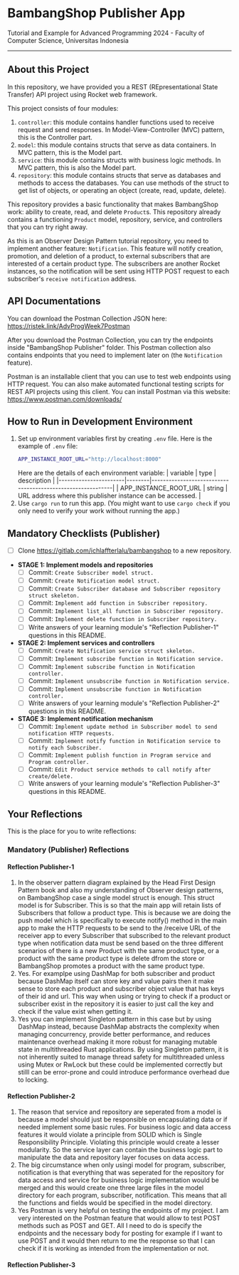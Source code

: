# BambangShop Publisher App
Tutorial and Example for Advanced Programming 2024 - Faculty of Computer Science, Universitas Indonesia

---

## About this Project
In this repository, we have provided you a REST (REpresentational State Transfer) API project using Rocket web framework.

This project consists of four modules:
1.  `controller`: this module contains handler functions used to receive request and send responses.
    In Model-View-Controller (MVC) pattern, this is the Controller part.
2.  `model`: this module contains structs that serve as data containers.
    In MVC pattern, this is the Model part.
3.  `service`: this module contains structs with business logic methods.
    In MVC pattern, this is also the Model part.
4.  `repository`: this module contains structs that serve as databases and methods to access the databases.
    You can use methods of the struct to get list of objects, or operating an object (create, read, update, delete).

This repository provides a basic functionality that makes BambangShop work: ability to create, read, and delete `Product`s.
This repository already contains a functioning `Product` model, repository, service, and controllers that you can try right away.

As this is an Observer Design Pattern tutorial repository, you need to implement another feature: `Notification`.
This feature will notify creation, promotion, and deletion of a product, to external subscribers that are interested of a certain product type.
The subscribers are another Rocket instances, so the notification will be sent using HTTP POST request to each subscriber's `receive notification` address.

## API Documentations

You can download the Postman Collection JSON here: https://ristek.link/AdvProgWeek7Postman 

After you download the Postman Collection, you can try the endpoints inside "BambangShop Publisher" folder.
This Postman collection also contains endpoints that you need to implement later on (the `Notification` feature).

Postman is an installable client that you can use to test web endpoints using HTTP request.
You can also make automated functional testing scripts for REST API projects using this client.
You can install Postman via this website: https://www.postman.com/downloads/

## How to Run in Development Environment
1.  Set up environment variables first by creating `.env` file.
    Here is the example of `.env` file:
    ```bash
    APP_INSTANCE_ROOT_URL="http://localhost:8000"
    ```
    Here are the details of each environment variable:
    | variable              | type   | description                                                |
    |-----------------------|--------|------------------------------------------------------------|
    | APP_INSTANCE_ROOT_URL | string | URL address where this publisher instance can be accessed. |
2.  Use `cargo run` to run this app.
    (You might want to use `cargo check` if you only need to verify your work without running the app.)

## Mandatory Checklists (Publisher)
-   [ ] Clone https://gitlab.com/ichlaffterlalu/bambangshop to a new repository.
-   **STAGE 1: Implement models and repositories**
    -   [ ] Commit: `Create Subscriber model struct.`
    -   [ ] Commit: `Create Notification model struct.`
    -   [ ] Commit: `Create Subscriber database and Subscriber repository struct skeleton.`
    -   [ ] Commit: `Implement add function in Subscriber repository.`
    -   [ ] Commit: `Implement list_all function in Subscriber repository.`
    -   [ ] Commit: `Implement delete function in Subscriber repository.`
    -   [ ] Write answers of your learning module's "Reflection Publisher-1" questions in this README.
-   **STAGE 2: Implement services and controllers**
    -   [ ] Commit: `Create Notification service struct skeleton.`
    -   [ ] Commit: `Implement subscribe function in Notification service.`
    -   [ ] Commit: `Implement subscribe function in Notification controller.`
    -   [ ] Commit: `Implement unsubscribe function in Notification service.`
    -   [ ] Commit: `Implement unsubscribe function in Notification controller.`
    -   [ ] Write answers of your learning module's "Reflection Publisher-2" questions in this README.
-   **STAGE 3: Implement notification mechanism**
    -   [ ] Commit: `Implement update method in Subscriber model to send notification HTTP requests.`
    -   [ ] Commit: `Implement notify function in Notification service to notify each Subscriber.`
    -   [ ] Commit: `Implement publish function in Program service and Program controller.`
    -   [ ] Commit: `Edit Product service methods to call notify after create/delete.`
    -   [ ] Write answers of your learning module's "Reflection Publisher-3" questions in this README.

## Your Reflections
This is the place for you to write reflections:

### Mandatory (Publisher) Reflections

#### Reflection Publisher-1
1. In the observer pattern diagram explained by the Head First Design Pattern book and also my understanding of Observer design patterns, on BambangShop case a single model struct is enough. This struct model is for Subscriber. This is so that the main app will retain lists of Subscribers that follow a product type. This is because we are doing the push model which is specifically to execute notify() method in the main app to make the HTTP requests to be send to the /receive URL of the receiver app to every Subscriber that subscribed to the relevant product type when notification data must be send based on the three different scenarios of there is a new Product with the same product type, or a product with the same product type is delete dfrom the store or BambangShop promotes a product with the same product type. 
2. Yes. For examplpe using DashMap for both subscriber and product because DashMap itself can store key and value pairs then it make sense to store each product and subscriber object value that has keys of their id and url. This way when using or trying to check if a product or subscriber exist in the repository it is easier to just call the key and check if the value exist when getting it.
3. Yes you can implement Singleton pattern in this case but by using DashMap instead, because DashMap abstracts the complexity when managing concurrency, provide better performance, and reduces maintenance overhead making it more robust for managing mutable state in multithreaded Rust applications. By using Singleton pattern, it is not inherently suited to manage thread safety for multithreaded unless using Mutex or RwLock but these could be implemented correctly but stilll can be error-prone and could introduce performance overhead due to locking.  
#### Reflection Publisher-2
1. The reason that service and repository are seperated from a model is because a model should just be responsible on encapsulating data or if needed implement some basic rules. For business logic and data access features it would violate a principle from SOLID which is Single Responsibility Principle. Violating this principle would create a lesser modularity. So the service layer can contain the business logic part to manipulate the data and repository layer focuses on data access.
2. The big circumstance when only usingi model for program, subscriber, notification is that everything that was seperated for the repository for data access and service for business logic implementation would be merged and this would create one three large files in the model directory for each program, subscriber, notification. This means that all the functions and fields would be specified in the model directory.
3. Yes Postman is very helpful on testing the endpoints of my project. I am very interested on the Postman feature that would allow to test POST methods such as POST and GET. All I need to do is specify the endpoints and the necessary body for posting for example if I want to use POST and it would then return to me the response so that I can check if it is working as intended from the implementation or not. 
#### Reflection Publisher-3
